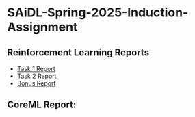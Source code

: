 # SAiDL-Spring-2025-Induction-Assignment

## Reinforcement Learning Reports

- [Task 1 Report](https://github.com/PhotonTJ/SAiDL-Spring-2025-Induction-Assignment/blob/c00eb36a92aeabc9adebbc6e95e22b458cf7c6a1/Reinforcement%20Learning/Task%201/Tanmay_Joshi_SAIDL_Report1.pdf)
- [Task 2 Report](https://github.com/PhotonTJ/SAiDL-Spring-2025-Induction-Assignment/blob/9a14b06bf063db740869f7ecb16d549055185504/Reinforcement%20Learning/Task%202/Tanmay_Joshi_SAIDL_Report_2.pdf)
- [Bonus Report](https://github.com/PhotonTJ/SAiDL-Spring-2025-Induction-Assignment/blob/9a14b06bf063db740869f7ecb16d549055185504/Reinforcement%20Learning/Bonus/Tanmay_Joshi_SAIDL_Report_RL_Bonus.pdf)

## CoreML Report:
